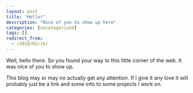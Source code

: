 ```yaml
---
layout: post
title: "Hello!"
description: "Nice of you to show up here"
categories: [uncategorized]
tags: []
redirect_from:
  - /2018/02/16/
---
```

Well, hello there. So you found your way to this little corner of the web. It was nice of you to show up.

This blog may or may no actually get any attention. If I give it any love it will probably just be a link and some info to some projects I work on.
